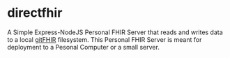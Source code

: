 # directfhir
A Simple Express-NodeJS Personal FHIR Server that reads and writes data to a local [gitFHIR](https://github.com/fhirfly/gitfhir) filesystem.  This Personal FHIR Server is meant for deployment to a Pesonal Computer or a small server.  

